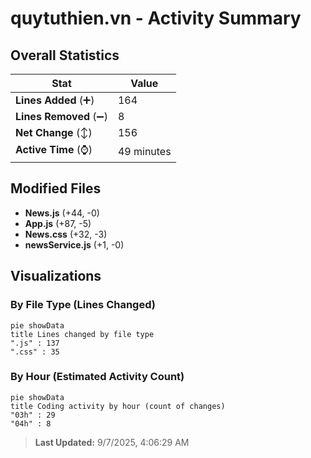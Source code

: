 # quytuthien.vn - Activity Summary 

## Overall Statistics

| Stat                   | Value                                                             |
| ---------------------- | ----------------------------------------------------------------- |
| **Lines Added** (➕)   | 164                                          |
| **Lines Removed** (➖) | 8                                        |
| **Net Change** (↕)    | 156                |
| **Active Time** (⌚)   | 49 minutes |


## Modified Files
- **News.js** (+44, -0)
- **App.js** (+87, -5)
- **News.css** (+32, -3)
- **newsService.js** (+1, -0)

## Visualizations

### By File Type (Lines Changed)

```mermaid
pie showData
title Lines changed by file type
".js" : 137
".css" : 35
```

### By Hour (Estimated Activity Count)

```mermaid
pie showData
title Coding activity by hour (count of changes)
"03h" : 29
"04h" : 8
```


> **Last Updated:** 9/7/2025, 4:06:29 AM